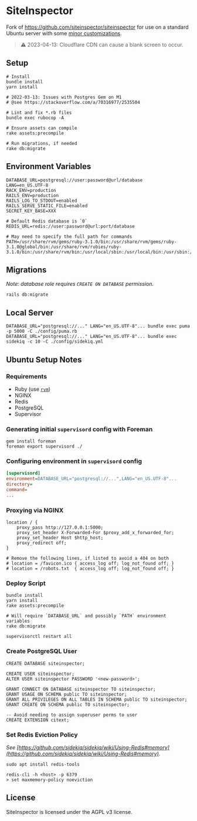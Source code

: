 # SiteInspector

Fork of https://github.com/siteinspector/siteinspector for use on a standard Ubuntu server with some [minor
customizations](https://github.com/siteinspector/siteinspector/compare/master...diglactic:siteinspector:main).

> ⚠️ 2023-04-13: Cloudflare CDN can cause a blank screen to occur.

## Setup

```shell
# Install
bundle install
yarn install

# 2022-03-13: Issues with Postgres Gem on M1
# @see https://stackoverflow.com/a/70316977/2535504

# Lint and fix *.rb files
bundle exec rubocop -A

# Ensure assets can compile
rake assets:precompile  

# Run migrations, if needed
rake db:migrate
```

## Environment Variables

```dotenv
DATABASE_URL=postgresql://user:password@url/database
LANG=en_US.UTF-8
RACK_ENV=production
RAILS_ENV=production
RAILS_LOG_TO_STDOUT=enabled
RAILS_SERVE_STATIC_FILE=enabled
SECRET_KEY_BASE=XXX

# Default Redis database is `0`
REDIS_URL=redis://user:password@url:port/database

# May need to specify the full path for commands
PATH=/usr/share/rvm/gems/ruby-3.1.0/bin:/usr/share/rvm/gems/ruby-3.1.0@global/bin:/usr/share/rvm/rubies/ruby-3.1.0/bin:/usr/share/rvm/bin:/usr/local/sbin:/usr/local/bin:/usr/sbin:/usr/bin:/sbin:/bin:/usr/games:/usr/local/games:/snap/bin:/home/siteinspector/.rvm/bin
```

## Migrations

_Note: database role requires `CREATE ON DATABASE` permission._

```shell
rails db:migrate
```

## Local Server

```shell
DATABASE_URL="postgresql://..." LANG="en_US.UTF-8"... bundle exec puma -p 5000 -C ./config/puma.rb
DATABASE_URL="postgresql://..." LANG="en_US.UTF-8"... bundle exec sidekiq -c 10 -C ./config/sidekiq.yml
```

## Ubuntu Setup Notes

### Requirements

- Ruby (use [`rvm`](https://github.com/rvm/ubuntu_rvm))
- NGINX
- Redis
- PostgreSQL
- Supervisor

### Generating initial `supervisord` config with Foreman

```shell
gem install foreman
foreman export supervisord ./
```

### Configuring environment in `supervisord` config

```ini
[supervisord]
environment=DATABASE_URL="postgresql://...",LANG="en_US.UTF-8"...
directory=
command=
...
```

### Proxying via NGINX

```shell
location / {
    proxy_pass http://127.0.0.1:5000;
    proxy_set_header X-Forwarded-For $proxy_add_x_forwarded_for;
    proxy_set_header Host $http_host;
    proxy_redirect off;
}

# Remove the following lines, if listed to avoid a 404 on both
# location = /favicon.ico { access_log off; log_not_found off; }
# location = /robots.txt  { access_log off; log_not_found off; }
```

### Deploy Script

```shell
bundle install
yarn install
rake assets:precompile

# Will require `DATABASE_URL` and possibly `PATH` environment variables
rake db:migrate

supervisorctl restart all
```

### Create PostgreSQL User

```postgresql
CREATE DATABASE siteinspector;

CREATE USER siteinspector;
ALTER USER siteinspector PASSWORD '<new-password>';

GRANT CONNECT ON DATABASE siteinspector TO siteinspector;
GRANT USAGE ON SCHEMA public TO siteinspector;
GRANT ALL PRIVILEGES ON ALL TABLES IN SCHEMA public TO siteinspector;
GRANT CREATE ON SCHEMA public TO siteinspector;

-- Avoid needing to assign superuser perms to user
CREATE EXTENSION citext;
```

### Set Redis Eviction Policy

_See [https://github.com/sidekiq/sidekiq/wiki/Using-Redis#memory](https://github.com/sidekiq/sidekiq/wiki/Using-Redis#memory)._

```shell
sudo apt install redis-tools

redis-cli -h <host> -p 6379
> set maxmemory-policy noeviction
```

## License

SiteInspector is licensed under the AGPL v3 license.
